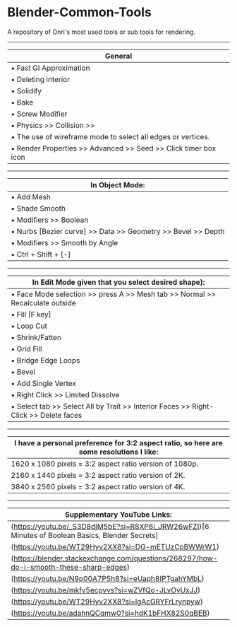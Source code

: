 # Blender-Common-Tools
A repository of Onri's most used tools or sub tools for rendering. 
__________________________________________________________________
| General |
| - |
| • Fast GI Approximation | For faster rendering of lighting scenes besides the use of GPU-accelerated Optix denoising. |
| • Deleting interior | Faces | For faster rendering by allowing the system to spend less time on rendering | Faces that cannot be seen in the render view mode. |
| • Solidify | For adding thickness to an object mesh to use it as a solid 3D model. |
| • Bake | For calculating associated physics in the Blender model. |
| • Screw Modifier | For turning a selected object into a coil shape or similar. |
| • Physics >> Collision >> | Field Absorption, Damping, and | Friction set to max to allow particles to stick to selected object. |
| • The use of wireframe mode to select all edges or vertices. |
| • Render Properties >> Advanced >> Seed >> Click timer box icon | Animates the noise texture in the lighting conditions. |
_________________________________________________________________________
| In Object Mode: |
| - |
| • Add Mesh | For adding 2D and 3D shapes. |
| • Shade Smooth | For smoothing rough edges of added shapes. |
| • Modifiers >> Boolean | For merging or cutting added shapes. |
| • Nurbs [Bezier curve] >> Data >> Geometry >> Bevel >> Depth | For easy creation of wire from surface to surface. |
| • Modifiers >> Smooth by Angle | For smoothing adjacent edges of selected 3D objects, be sure to select Shade Smooth under the Object tab along with the usage of this tool. |
| • Ctrl + Shift + [-] | To cut 2 or more overlapping objects after selecting all desired objects, be sure to hide the cutting object's render on the right panel. |
___________________________________________________________________________
| In Edit Mode given that you select desired shape): |
| - |
| • Face Mode selection >> press A >> Mesh tab >> Normal >> Recalculate outside | For remeshing. |
| • Fill [F key] | For filling selected edges that are closed or not open-ended. |
| • Loop Cut | For sectioning added shapes into smaller sections | For modification. |
| • Shrink/Fatten | For extruding individual or selected vertices, edges, or | Faces. |
| • Grid Fill | For closing selected edges. |
| • Bridge Edge Loops | For closing selected edges between 2 planes. |
| • Bevel | For selecting edges, extruding it with the E key, selecting a direction to extrude the edge(s) with X, Y, or Z, then using the scale tool or S key to stretch the selected edges inward or outward. |
| • Add Single Vertex | For extruding an added vertex in vertex selection to draw a modifiable line. |
| • Right Click >> Limited Dissolve | For simplifying meshes with too many vertices. |
| • Select tab >> Select All by Trait >> Interior Faces >> Right-Click >> Delete faces | For deleting faces not expected to display in the render view mode, saves rendering time as well. |
_____________________________________________________
| I have a personal preference for 3:2 aspect ratio, so here are some resolutions I like: |
| - |
| 1620 x 1080 pixels = 3:2 aspect ratio version of 1080p. |
| 2160 x 1440 pixels = 3:2 aspect ratio version of 2K. |
| 3840 x 2560 pixels = 3:2 aspect ratio version of 4K. |
______________________________________________________
| Supplementary YouTube Links: |
| - |
| (https://youtu.be/_S3D8djM5bE?si=R8XP6i_JRW26wFZI)[6 Minutes of Boolean Basics, Blender Secrets] |
| (https://youtu.be/WT29Hyv2XX8?si=DG-mETUzCpBWWrW1)
| (https://blender.stackexchange.com/questions/268297/how-do-i-smooth-these-sharp-edges) |
| (https://youtu.be/N9p00A7P5h8?si=eUaph8IPTgahYMbL) |
| (https://youtu.be/mkfv5ecpvvs?si=wZVfQo-JLvOyUxJJ) |
| (https://youtu.be/WT29Hyv2XX8?si=lgAcGRYFrLrynpyw) |
| (https://youtu.be/adahnQCqmw0?si=hdK1bFHX82S0qBEB) |
